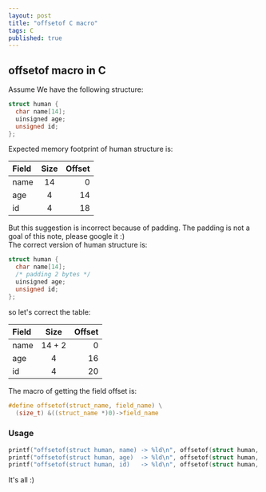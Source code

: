 ```yaml
---
layout: post
title: "offsetof C macro"
tags: C
published: true
---
```


## offsetof macro in C

Assume We have the following structure:
```c
struct human {
  char name[14];
  uinsigned age;
  unsigned id;
};
```

Expected memory footprint of human structure is:

| Field       | Size     | Offset     |
| :------------- | :----------: | -----------: |
| name  | 14 | 0  |
| age   | 4  | 14 |
| id    | 4  | 18 |

But this suggestion is incorrect because of padding. The padding is not a goal of this note, please google it :)  
The correct version of human structure is:

```c
struct human {
  char name[14];
  /* padding 2 bytes */
  uinsigned age;
  unsigned id;
};
```

so let's correct the table:  

| Field       | Size     | Offset     |
| :------------- | :----------: | -----------: |
| name  | 14 + 2 | 0  |
| age   | 4      | 16 |
| id    | 4      | 20 |

The macro of getting the field offset is:

```c
#define offsetof(struct_name, field_name) \
  (size_t) &((struct_name *)0)->field_name
```

### Usage  
```c
printf("offsetof(struct human, name) -> %ld\n", offsetof(struct human, name));
printf("offsetof(struct human, age)  -> %ld\n", offsetof(struct human, age));
printf("offsetof(struct human, id)   -> %ld\n", offsetof(struct human, id));
```

It's all :)
